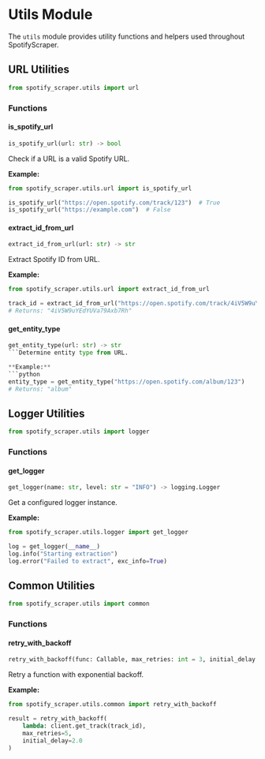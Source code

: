 # Utils Module

The `utils` module provides utility functions and helpers used throughout SpotifyScraper.

## URL Utilities

```python
from spotify_scraper.utils import url
```

### Functions

#### is_spotify_url

```python
is_spotify_url(url: str) -> bool
```

Check if a URL is a valid Spotify URL.

**Example:**
```python
from spotify_scraper.utils.url import is_spotify_url

is_spotify_url("https://open.spotify.com/track/123")  # True
is_spotify_url("https://example.com")  # False
```

#### extract_id_from_url

```python
extract_id_from_url(url: str) -> str
```

Extract Spotify ID from URL.

**Example:**
```python
from spotify_scraper.utils.url import extract_id_from_url

track_id = extract_id_from_url("https://open.spotify.com/track/4iV5W9uYEdYUVa79Axb7Rh")
# Returns: "4iV5W9uYEdYUVa79Axb7Rh"
```

#### get_entity_type

```python
get_entity_type(url: str) -> str
```Determine entity type from URL.

**Example:**
```python
entity_type = get_entity_type("https://open.spotify.com/album/123")
# Returns: "album"
```

## Logger Utilities

```python
from spotify_scraper.utils import logger
```

### Functions

#### get_logger

```python
get_logger(name: str, level: str = "INFO") -> logging.Logger
```

Get a configured logger instance.

**Example:**
```python
from spotify_scraper.utils.logger import get_logger

log = get_logger(__name__)
log.info("Starting extraction")
log.error("Failed to extract", exc_info=True)
```

## Common Utilities

```python
from spotify_scraper.utils import common
```

### Functions

#### retry_with_backoff

```python
retry_with_backoff(func: Callable, max_retries: int = 3, initial_delay: float = 1.0)
```

Retry a function with exponential backoff.

**Example:**
```python
from spotify_scraper.utils.common import retry_with_backoff

result = retry_with_backoff(
    lambda: client.get_track(track_id),
    max_retries=5,
    initial_delay=2.0
)
```